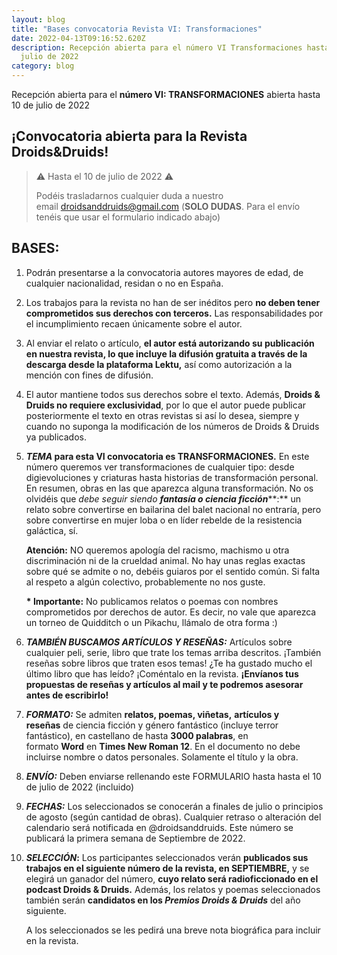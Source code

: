 ```yaml
---
layout: blog
title: "Bases convocatoria Revista VI: Transformaciones"
date: 2022-04-13T09:16:52.620Z
description: Recepción abierta para el número VI Transformaciones hasta el 10 de
  julio de 2022
category: blog
---
```



Recepción abierta para el **número VI: TRANSFORMACIONES** abierta hasta 10 de julio de 2022

## ¡Convocatoria abierta para la Revista Droids&Druids!

> ⚠️ Hasta el 10 de julio de 2022 ⚠️
>
> Podéis trasladarnos cualquier duda a nuestro email [droidsanddruids@gmail.com](mailto:droidsanddruids@gmail.com) (**SOLO DUDAS**. Para el envío tenéis que usar el formulario indicado abajo)

## BASES:

1. Podrán presentarse a la convocatoria autores mayores de edad, de cualquier nacionalidad, residan o no en España.
2. Los trabajos para la revista no han de ser inéditos pero **no deben tener comprometidos sus derechos con terceros.** Las responsabilidades por el incumplimiento recaen únicamente sobre el autor.
3. Al enviar el relato o artículo, **el autor está autorizando su publicación en nuestra revista, lo que incluye la difusión gratuita a través de la descarga desde la plataforma Lektu,** así como autorización a la mención con fines de difusión.
4. El autor mantiene todos sus derechos sobre el texto. Además, **Droids & Druids no requiere exclusividad**, por lo que el autor puede publicar posteriormente el texto en otras revistas si así lo desea, siempre y cuando no suponga la modificación de los números de Droids & Druids ya publicados.
5. ***TEMA* para esta VI convocatoria es TRANSFORMACIONES.** En este número queremos ver transformaciones de cualquier tipo: desde digievoluciones y criaturas hasta historias de transformación personal. En resumen, obras en las que aparezca alguna transformación. No os olvidéis que *debe seguir siendo **fantasía o ciencia ficción*****:** un relato sobre convertirse en bailarina del balet nacional no entraría, pero sobre convertirse en mujer loba o en líder rebelde de la resistencia galáctica, sí. 

   **Atención:** NO queremos apología del racismo, machismo u otra discriminación ni de la crueldad animal. No hay unas reglas exactas sobre qué se admite o no, debéis guiaros por el sentido común. Si falta al respeto a algún colectivo, probablemente no nos guste.

   **\* Importante:** No publicamos relatos o poemas con nombres comprometidos por derechos de autor. Es decir, no vale que aparezca un torneo de Quidditch o un Pikachu, llámalo de otra forma :)
6. ***TAMBIÉN BUSCAMOS ARTÍCULOS Y RESEÑAS:*** Artículos sobre cualquier peli, serie, libro que trate los temas arriba descritos. ¡También reseñas sobre libros que traten esos temas! ¿Te ha gustado mucho el último libro que has leído? ¡Coméntalo en la revista. **¡Envíanos tus propuestas de reseñas y artículos al mail y te podremos asesorar antes de escribirlo!**
7. ***FORMATO:*** Se admiten **relatos, poemas, viñetas,** **artículos y reseñas** de ciencia ficción y género fantástico (incluye terror fantástico), en castellano de hasta **3000 palabras**, en formato **Word** en **Times New Roman 12**. En el documento no debe incluirse nombre o datos personales. Solamente el título y la obra.
8. ***ENVÍO:*** Deben enviarse rellenando este FORMULARIO hasta hasta el 10 de julio de 2022 (incluido)
9. ***FECHAS:*** Los seleccionados se conocerán a finales de julio o principios de agosto (según cantidad de obras). Cualquier retraso o alteración del calendario será notificada en @droidsanddruids. Este número se publicará la primera semana de Septiembre de 2022.
10. ***SELECCIÓN*:** Los participantes seleccionados verán **publicados sus trabajos en el siguiente número de la revista, en SEPTIEMBRE,** y  se elegirá un ganador del número, **cuyo relato será radioficcionado en el podcast Droids & Druids.** Además, los relatos y poemas seleccionados también serán **candidatos en los *Premios Droids & Druids*** del año siguiente.

    A los seleccionados se les pedirá una breve nota biográfica para incluir en la revista.